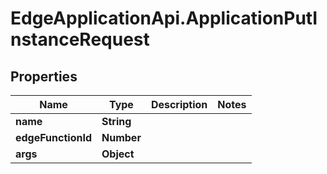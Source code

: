 # EdgeApplicationApi.ApplicationPutInstanceRequest

## Properties

Name | Type | Description | Notes
------------ | ------------- | ------------- | -------------
**name** | **String** |  | 
**edgeFunctionId** | **Number** |  | 
**args** | **Object** |  | 


